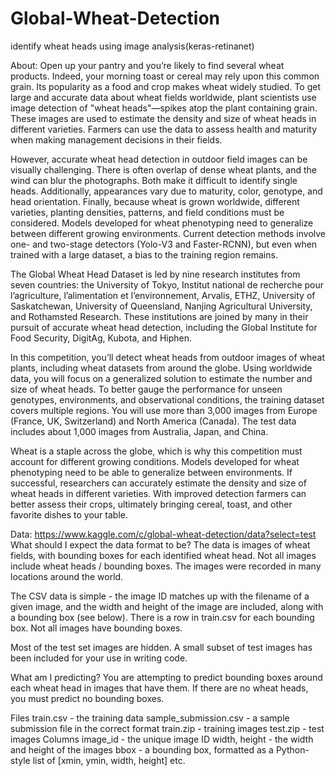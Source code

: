 # Global-Wheat-Detection
 identify wheat heads using image analysis(keras-retinanet)

About:
Open up your pantry and you’re likely to find several wheat products. Indeed, your morning toast or cereal may rely upon this common grain. Its popularity as a food and crop makes wheat widely studied. To get large and accurate data about wheat fields worldwide, plant scientists use image detection of "wheat heads"—spikes atop the plant containing grain. These images are used to estimate the density and size of wheat heads in different varieties. Farmers can use the data to assess health and maturity when making management decisions in their fields.

However, accurate wheat head detection in outdoor field images can be visually challenging. There is often overlap of dense wheat plants, and the wind can blur the photographs. Both make it difficult to identify single heads. Additionally, appearances vary due to maturity, color, genotype, and head orientation. Finally, because wheat is grown worldwide, different varieties, planting densities, patterns, and field conditions must be considered. Models developed for wheat phenotyping need to generalize between different growing environments. Current detection methods involve one- and two-stage detectors (Yolo-V3 and Faster-RCNN), but even when trained with a large dataset, a bias to the training region remains.

The Global Wheat Head Dataset is led by nine research institutes from seven countries: the University of Tokyo, Institut national de recherche pour l’agriculture, l’alimentation et l’environnement, Arvalis, ETHZ, University of Saskatchewan, University of Queensland, Nanjing Agricultural University, and Rothamsted Research. These institutions are joined by many in their pursuit of accurate wheat head detection, including the Global Institute for Food Security, DigitAg, Kubota, and Hiphen.

In this competition, you’ll detect wheat heads from outdoor images of wheat plants, including wheat datasets from around the globe. Using worldwide data, you will focus on a generalized solution to estimate the number and size of wheat heads. To better gauge the performance for unseen genotypes, environments, and observational conditions, the training dataset covers multiple regions. You will use more than 3,000 images from Europe (France, UK, Switzerland) and North America (Canada). The test data includes about 1,000 images from Australia, Japan, and China.

Wheat is a staple across the globe, which is why this competition must account for different growing conditions. Models developed for wheat phenotyping need to be able to generalize between environments. If successful, researchers can accurately estimate the density and size of wheat heads in different varieties. With improved detection farmers can better assess their crops, ultimately bringing cereal, toast, and other favorite dishes to your table.


Data:
https://www.kaggle.com/c/global-wheat-detection/data?select=test
What should I expect the data format to be?
The data is images of wheat fields, with bounding boxes for each identified wheat head. Not all images include wheat heads / bounding boxes. The images were recorded in many locations around the world.

The CSV data is simple - the image ID matches up with the filename of a given image, and the width and height of the image are included, along with a bounding box (see below). There is a row in train.csv for each bounding box. Not all images have bounding boxes.

Most of the test set images are hidden. A small subset of test images has been included for your use in writing code.

What am I predicting?
You are attempting to predict bounding boxes around each wheat head in images that have them. If there are no wheat heads, you must predict no bounding boxes.

Files
train.csv - the training data
sample_submission.csv - a sample submission file in the correct format
train.zip - training images
test.zip - test images
Columns
image_id - the unique image ID
width, height - the width and height of the images
bbox - a bounding box, formatted as a Python-style list of [xmin, ymin, width, height]
etc.
